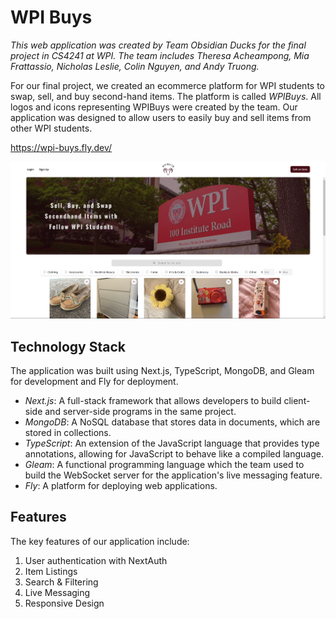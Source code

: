 # WPI Buys
*This web application was created by Team Obsidian Ducks for the final project in CS4241 at WPI. The team includes Theresa Acheampong, Mia Frattassio, Nicholas Leslie, Colin Nguyen, and Andy Truong.*

For our final project, we created an ecommerce platform for WPI students to swap, sell, and buy second-hand items. The platform is called *WPIBuys*. All logos and icons representing WPIBuys were created by the team. Our application was designed  to allow users to easily buy and sell items from other WPI students.

https://wpi-buys.fly.dev/

![homepage](public/homepage.png)

## Technology Stack
The application was built using Next.js, TypeScript, MongoDB, and Gleam for development and Fly for deployment.
- *Next.js*: A full-stack framework that allows developers to build client-side and server-side programs in the same project.
- *MongoDB*: A NoSQL database that stores data in documents, which are stored in collections.
- *TypeScript*: An extension of the JavaScript language that provides type annotations, allowing for JavaScript to behave like a compiled language.
- *Gleam*: A functional programming language which the team used to build the WebSocket server for the application's live messaging feature.
- *Fly*: A platform for deploying web applications.

## Features
The key features of our application include: 
1. User authentication with NextAuth
2. Item Listings
3. Search & Filtering
4. Live Messaging
5. Responsive Design


